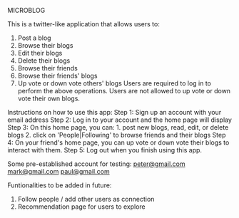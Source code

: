 MICROBLOG

This is a twitter-like application that allows users to:
1. Post a blog
2. Browse their blogs
3. Edit their blogs
4. Delete their blogs
5. Browse their friends
6. Browse their friends' blogs
7. Up vote or down vote others' blogs
Users are required to log in to perform the above operations. Users are not allowed to up vote or down vote their own blogs.

Instructions on how to use this app:
Step 1: Sign up an account with your email address
Step 2: Log in to your account and the home page will display
Step 3: On this home page, you can: 
    1. post new blogs, read, edit, or delete blogs
    2. click on 'People|Following' to browse friends and their blogs
Step 4: On your friend's home page, you can up vote or down vote their blogs to interact with them.
Step 5: Log out when you finish using this app.

Some pre-established account for testing:
peter@gmail.com
mark@gmail.com
paul@gmail.com

Funtionalities to be added in future:
1. Follow people / add other users as connection
2. Recommendation page for users to explore